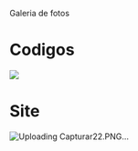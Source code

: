 Galeria de fotos 

<h1>Codigos</h1>
<img src = "![Capturar](https://github.com/gTrevisanz/Galeria-de-Fotos/assets/162700611/fd19d48c-f40a-407f-812a-f7502c8c5d78)" </img>
<h1>Site</h1>

![Uploading Capturar22.PNG…]()
